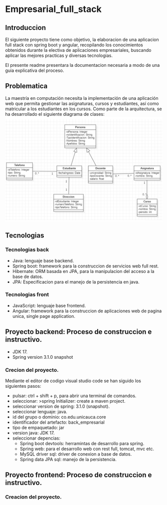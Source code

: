 # Empresarial_full_stack

## Introduccion
El siguiente proyecto tiene como objetivo, la elaboracion de una aplicacion full stack con spring boot y angular, recopilando los conocimientos obtenidos durante la electiva de aplicaciones empresariales, buscando aplicar las mejores practicas y diversas tecnologias.

El presente readme presentara la documentacion necesaria a modo de una guia explicativa del proceso.

## Problematica
La maestría en computación necesita la implementación de una aplicación web que permita gestionar las asignaturas, cursos y estudiantes, así como matricular a los estudiantes en los cursos. Como parte de la arquitectura, se ha desarrollado el siguiente diagrama de clases:
![Diagrama de clases base, recurso 1](https://github.com/edynsonmj/Empresarial_full_stack/blob/main/recursosRM/recurso%201.png)

## Tecnologias

### Tecnologias back
+ Java: lenguaje base backend.
+ Spring boot: framework para la construccion de servicios web full rest.
+ Hibernate: ORM basada en JPA, para la manipulacion del acceso a la base de datos.
+ JPA: Especificacion para el manejo de la persistencia en java.

### Tecnologias front
+ JavaScript: lenguaje base frontend.
+ Angular: framework para la construccion de aplicaciones web de pagina unica, single page application.

## Proyecto backend: Proceso de construccion e instructivo.
+ JDK 17.
+ Spring version 3.1.0 snapshot

### Crecion del proyecto.
Mediante el editor de codigo visual studio code se han siguido los siguientes pasos:
+ pulsar: ctrl + shift + p, para abrir una terminal de comandos.
+ seleccionar: >spring Initializer: create a maven project.
+ seleccionar version de spring: 3.1.0 (snapshot).
+ seleccionar lenguaje: java.
+ id del grupo o dominio: co.edu.unicauca.core
+ identificador del artefacto: back_empresarial
+ tipo de empaquetado: jar
+ version java: JDK 17.
+ seleccionar depencias:
  + Spring boot devtools: herramintas de desarrollo para spring.
  + Spring web: para el desarrollo web con rest full, tomcat, mvc etc.
  + MySQL driver sql: driver de conexion a base de datos.
  + Spring data JPA sql: manejo de la persistencia.

## Proyecto frontend: Proceso de construccion e instructivo.

### Creacion del proyecto.
